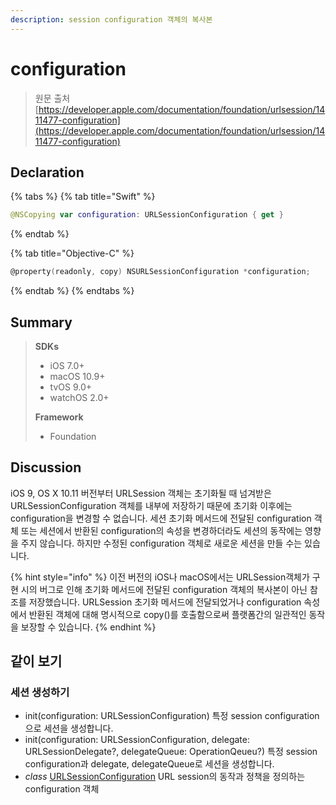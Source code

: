 ```yaml
---
description: session configuration 객체의 복사본
---
```


# configuration

> 원문 출처  
> [https://developer.apple.com/documentation/foundation/urlsession/1411477-configuration](https://developer.apple.com/documentation/foundation/urlsession/1411477-configuration)

## Declaration

{% tabs %}
{% tab title="Swift" %}
```swift
@NSCopying var configuration: URLSessionConfiguration { get }
```
{% endtab %}

{% tab title="Objective-C" %}
```objectivec
@property(readonly, copy) NSURLSessionConfiguration *configuration;
```
{% endtab %}
{% endtabs %}

## Summary

> **SDKs**
>
> * iOS 7.0+
> * macOS 10.9+
> * tvOS 9.0+
> * watchOS 2.0+
>
> **Framework**
>
> * Foundation

## Discussion

iOS 9, OS X 10.11 버전부터 URLSession 객체는 초기화될 때 넘겨받은 URLSessionConfiguration 객체를 내부에 저장하기 때문에 초기화 이후에는 configuration을 변경할 수 없습니다. 세션 초기화 메서드에 전달된 configuration 객체 또는 세션에서 반환된 configuration의 속성을 변경하더라도 세션의 동작에는 영향을 주지 않습니다. 하지만 수정된 configuration 객체로 새로운 세션을 만들 수는 있습니다.

{% hint style="info" %}
이전 버전의 iOS나 macOS에서는 URLSession객체가 구현 시의 버그로 인해 초기화 메서드에 전달된 configuration 객체의 복사본이 아닌 참조를 저장했습니다. URLSession 초기화 메서드에 전달되었거나 configuration 속성에서 반환된 객체에 대해 명시적으로 copy\(\)를 호출함으로써 플랫폼간의 일관적인 동작을 보장할 수 있습니다.
{% endhint %}

## 같이 보기

### 세션 생성하기

* init\(configuration: URLSessionConfiguration\) 특정 session configuration으로 세션을 생성합니다.
* init\(configuration: URLSessionConfiguration, delegate: URLSessionDelegate?, delegateQueue: OperationQeueu?\) 특정 session configuration과 delegate, delegateQueue로 세션을 생성합니다.
* _class_ [URLSessionConfiguration](urlsessionconfiguration/) URL session의 동작과 정책을 정의하는 configuration 객체

